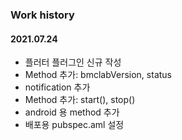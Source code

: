 ### Work history

#### 2021.07.24
- 플러터 플러그인 신규 작성
- Method 추가: bmclabVersion, status
- notification 추가
- Method 추가: start(), stop()
- android 용 method 추가
- 배포용 pubspec.aml 설정
